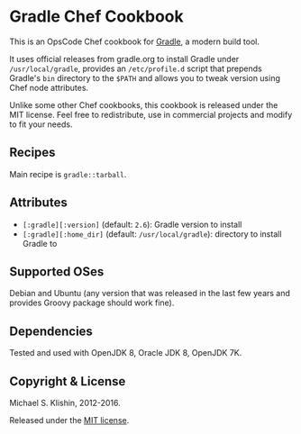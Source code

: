# Gradle Chef Cookbook

This is an OpsCode Chef cookbook for [Gradle](http://gradle.org), a modern build tool.

It uses official releases from gradle.org to install Gradle under `/usr/local/gradle`,
provides an `/etc/profile.d` script that prepends Gradle's `bin` directory to the `$PATH`
and allows you to tweak version using Chef node attributes.

Unlike some other Chef cookbooks, this cookbook is released under the MIT license.
Feel free to redistribute, use in commercial projects and modify to fit your needs.


## Recipes

Main recipe is `gradle::tarball`.


## Attributes

* `[:gradle][:version]` (default: `2.6`): Gradle version to install
* `[:gradle][:home_dir]` (default: `/usr/local/gradle`): directory to install Gradle to


## Supported OSes

Debian and Ubuntu (any version that was released in the last few years and provides Groovy package
should work fine).


## Dependencies

Tested and used with OpenJDK 8, Oracle JDK 8, OpenJDK 7K.


## Copyright & License

Michael S. Klishin, 2012-2016.

Released under the [MIT license](http://www.opensource.org/licenses/mit-license.php).

